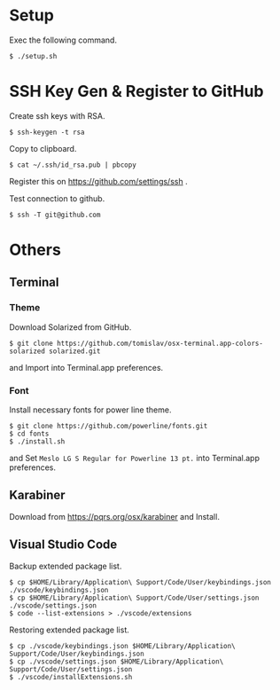 # Setup

Exec the following command.

```
$ ./setup.sh
```

# SSH Key Gen & Register to GitHub

Create ssh keys with RSA.

```
$ ssh-keygen -t rsa
```

Copy to clipboard.

```
$ cat ~/.ssh/id_rsa.pub | pbcopy
```

Register this on https://github.com/settings/ssh .

Test connection to github.

```
$ ssh -T git@github.com
```

# Others

## Terminal

### Theme

Download Solarized from GitHub.

```
$ git clone https://github.com/tomislav/osx-terminal.app-colors-solarized solarized.git
```

and Import into Terminal.app preferences.

### Font

Install necessary fonts for power line theme.

```
$ git clone https://github.com/powerline/fonts.git
$ cd fonts
$ ./install.sh
```

and Set `Meslo LG S Regular for Powerline 13 pt.` into Terminal.app preferences.

## Karabiner

Download from https://pqrs.org/osx/karabiner and Install.

## Visual Studio Code 

Backup extended package list.

```
$ cp $HOME/Library/Application\ Support/Code/User/keybindings.json ./vscode/keybindings.json 
$ cp $HOME/Library/Application\ Support/Code/User/settings.json ./vscode/settings.json
$ code --list-extensions > ./vscode/extensions
``` 

Restoring extended package list.

```
$ cp ./vscode/keybindings.json $HOME/Library/Application\ Support/Code/User/keybindings.json
$ cp ./vscode/settings.json $HOME/Library/Application\ Support/Code/User/settings.json 
$ ./vscode/installExtensions.sh
```
